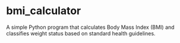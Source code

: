 # bmi_calculator
A simple Python program that calculates Body Mass Index (BMI) and classifies weight status based on standard health guidelines.
